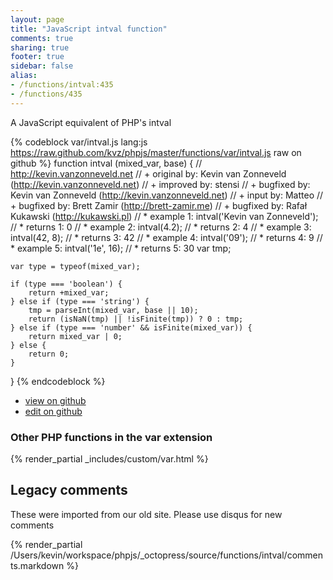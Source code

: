 ```yaml
---
layout: page
title: "JavaScript intval function"
comments: true
sharing: true
footer: true
sidebar: false
alias:
- /functions/intval:435
- /functions/435
---
```

<!-- Generated by Rakefile:build -->
A JavaScript equivalent of PHP's intval

{% codeblock var/intval.js lang:js https://raw.github.com/kvz/phpjs/master/functions/var/intval.js raw on github %}
function intval (mixed_var, base) {
    // http://kevin.vanzonneveld.net
    // +   original by: Kevin van Zonneveld (http://kevin.vanzonneveld.net)
    // +   improved by: stensi
    // +   bugfixed by: Kevin van Zonneveld (http://kevin.vanzonneveld.net)
    // +   input by: Matteo
    // +   bugfixed by: Brett Zamir (http://brett-zamir.me)
    // +   bugfixed by: Rafał Kukawski (http://kukawski.pl)
    // *     example 1: intval('Kevin van Zonneveld');
    // *     returns 1: 0
    // *     example 2: intval(4.2);
    // *     returns 2: 4
    // *     example 3: intval(42, 8);
    // *     returns 3: 42
    // *     example 4: intval('09');
    // *     returns 4: 9
    // *     example 5: intval('1e', 16);
    // *     returns 5: 30
    var tmp;

    var type = typeof(mixed_var);

    if (type === 'boolean') {
        return +mixed_var;
    } else if (type === 'string') {
        tmp = parseInt(mixed_var, base || 10);
        return (isNaN(tmp) || !isFinite(tmp)) ? 0 : tmp;
    } else if (type === 'number' && isFinite(mixed_var)) {
        return mixed_var | 0;
    } else {
        return 0;
    }
}
{% endcodeblock %}

 - [view on github](https://github.com/kvz/phpjs/blob/master/functions/var/intval.js)
 - [edit on github](https://github.com/kvz/phpjs/edit/master/functions/var/intval.js)

### Other PHP functions in the var extension
{% render_partial _includes/custom/var.html %}
## Legacy comments
These were imported from our old site. Please use disqus for new comments
<div style="overflow-y: scroll; height: 500px;">
{% render_partial /Users/kevin/workspace/phpjs/_octopress/source/functions/intval/comments.markdown %}
</div>
